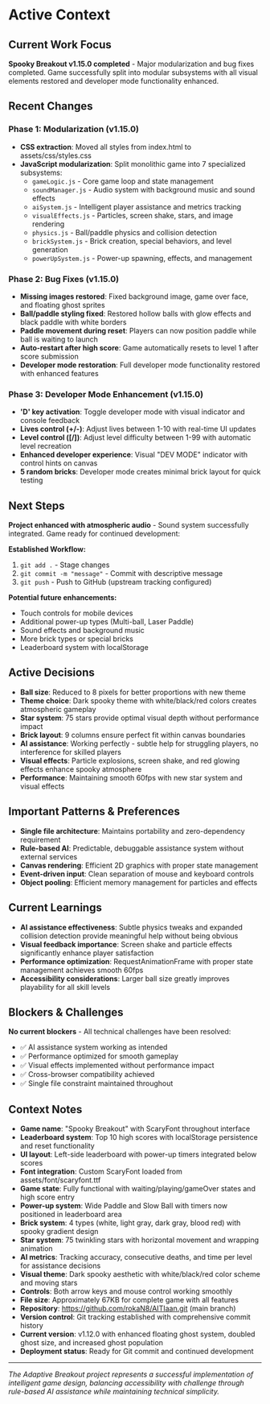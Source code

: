 # Active Context

## Current Work Focus
**Spooky Breakout v1.15.0 completed** - Major modularization and bug fixes completed. Game successfully split into modular subsystems with all visual elements restored and developer mode functionality enhanced.

## Recent Changes
### **Phase 1: Modularization (v1.15.0)**
- **CSS extraction**: Moved all styles from index.html to assets/css/styles.css
- **JavaScript modularization**: Split monolithic game into 7 specialized subsystems:
  - `gameLogic.js` - Core game loop and state management
  - `soundManager.js` - Audio system with background music and sound effects
  - `aiSystem.js` - Intelligent player assistance and metrics tracking
  - `visualEffects.js` - Particles, screen shake, stars, and image rendering
  - `physics.js` - Ball/paddle physics and collision detection
  - `brickSystem.js` - Brick creation, special behaviors, and level generation
  - `powerUpSystem.js` - Power-up spawning, effects, and management

### **Phase 2: Bug Fixes (v1.15.0)**
- **Missing images restored**: Fixed background image, game over face, and floating ghost sprites
- **Ball/paddle styling fixed**: Restored hollow balls with glow effects and black paddle with white borders
- **Paddle movement during reset**: Players can now position paddle while ball is waiting to launch
- **Auto-restart after high score**: Game automatically resets to level 1 after score submission
- **Developer mode restoration**: Full developer mode functionality restored with enhanced features

### **Phase 3: Developer Mode Enhancement (v1.15.0)**
- **'D' key activation**: Toggle developer mode with visual indicator and console feedback
- **Lives control (+/-)**: Adjust lives between 1-10 with real-time UI updates
- **Level control ([/])**: Adjust level difficulty between 1-99 with automatic level recreation
- **Enhanced developer experience**: Visual "DEV MODE" indicator with control hints on canvas
- **5 random bricks**: Developer mode creates minimal brick layout for quick testing

## Next Steps
**Project enhanced with atmospheric audio** - Sound system successfully integrated. Game ready for continued development:

**Established Workflow:**
1. `git add .` - Stage changes
2. `git commit -m "message"` - Commit with descriptive message
3. `git push` - Push to GitHub (upstream tracking configured)

**Potential future enhancements:**
- Touch controls for mobile devices
- Additional power-up types (Multi-ball, Laser Paddle)
- Sound effects and background music
- More brick types or special bricks
- Leaderboard system with localStorage

## Active Decisions
- **Ball size**: Reduced to 8 pixels for better proportions with new theme
- **Theme choice**: Dark spooky theme with white/black/red colors creates atmospheric gameplay
- **Star system**: 75 stars provide optimal visual depth without performance impact
- **Brick layout**: 9 columns ensure perfect fit within canvas boundaries
- **AI assistance**: Working perfectly - subtle help for struggling players, no interference for skilled players
- **Visual effects**: Particle explosions, screen shake, and red glowing effects enhance spooky atmosphere
- **Performance**: Maintaining smooth 60fps with new star system and visual effects

## Important Patterns & Preferences
- **Single file architecture**: Maintains portability and zero-dependency requirement
- **Rule-based AI**: Predictable, debuggable assistance system without external services
- **Canvas rendering**: Efficient 2D graphics with proper state management
- **Event-driven input**: Clean separation of mouse and keyboard controls
- **Object pooling**: Efficient memory management for particles and effects

## Current Learnings
- **AI assistance effectiveness**: Subtle physics tweaks and expanded collision detection provide meaningful help without being obvious
- **Visual feedback importance**: Screen shake and particle effects significantly enhance player satisfaction
- **Performance optimization**: RequestAnimationFrame with proper state management achieves smooth 60fps
- **Accessibility considerations**: Larger ball size greatly improves playability for all skill levels

## Blockers & Challenges
**No current blockers** - All technical challenges have been resolved:
- ✅ AI assistance system working as intended
- ✅ Performance optimized for smooth gameplay
- ✅ Visual effects implemented without performance impact
- ✅ Cross-browser compatibility achieved
- ✅ Single file constraint maintained throughout

## Context Notes
- **Game name**: "Spooky Breakout" with ScaryFont throughout interface
- **Leaderboard system**: Top 10 high scores with localStorage persistence and reset functionality
- **UI layout**: Left-side leaderboard with power-up timers integrated below scores
- **Font integration**: Custom ScaryFont loaded from assets/font/scaryfont.ttf
- **Game state**: Fully functional with waiting/playing/gameOver states and high score entry
- **Power-up system**: Wide Paddle and Slow Ball with timers now positioned in leaderboard area
- **Brick system**: 4 types (white, light gray, dark gray, blood red) with spooky gradient design
- **Star system**: 75 twinkling stars with horizontal movement and wrapping animation
- **AI metrics**: Tracking accuracy, consecutive deaths, and time per level for assistance decisions
- **Visual theme**: Dark spooky aesthetic with white/black/red color scheme and moving stars
- **Controls**: Both arrow keys and mouse control working smoothly
- **File size**: Approximately 67KB for complete game with all features
- **Repository**: https://github.com/rokaN8/AITIaan.git (main branch)
- **Version control**: Git tracking established with comprehensive commit history
- **Current version**: v1.12.0 with enhanced floating ghost system, doubled ghost size, and increased ghost population
- **Deployment status**: Ready for Git commit and continued development

---
*The Adaptive Breakout project represents a successful implementation of intelligent game design, balancing accessibility with challenge through rule-based AI assistance while maintaining technical simplicity.*
